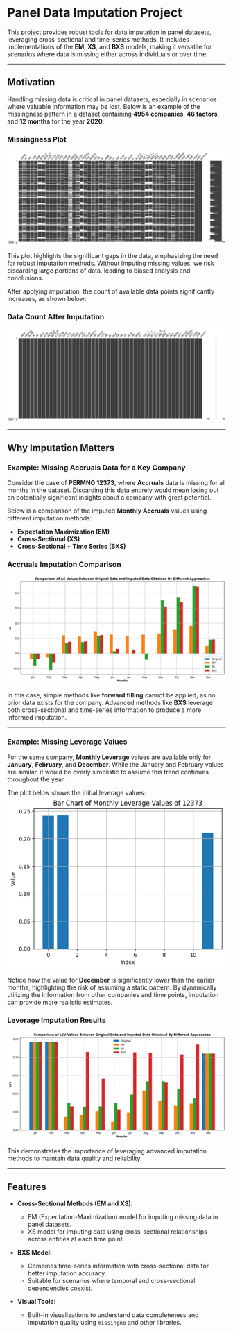 # Panel Data Imputation Project

This project provides robust tools for data imputation in panel datasets, leveraging cross-sectional and time-series methods. It includes implementations of the **EM**, **XS**, and **BXS** models, making it versatile for scenarios where data is missing either across individuals or over time.

---

## Motivation

Handling missing data is critical in panel datasets, especially in scenarios where valuable information may be lost. Below is an example of the missingness pattern in a dataset containing **4954 companies**, **46 factors**, and **12 months** for the year **2020**:

### Missingness Plot
![Missingness Plot](Plots/missingness_in_the_data.png)

This plot highlights the significant gaps in the data, emphasizing the need for robust imputation methods. Without imputing missing values, we risk discarding large portions of data, leading to biased analysis and conclusions.

After applying imputation, the count of available data points significantly increases, as shown below:

### Data Count After Imputation
![Count After Imputation](Plots/data_after_imputation.png)

---

## Why Imputation Matters

### Example: Missing Accruals Data for a Key Company

Consider the case of **PERMNO 12373**, where **Accruals** data is missing for all months in the dataset. Discarding this data entirely would mean losing out on potentially significant insights about a company with great potential.

Below is a comparison of the imputed **Monthly Accruals** values using different imputation methods:
- **Expectation Maximization (EM)**
- **Cross-Sectional (XS)**
- **Cross-Sectional + Time Series (BXS)**

### Accruals Imputation Comparison
![Accruals Imputation Comparison](Plots/AC_imputation.png)

In this case, simple methods like **forward filling** cannot be applied, as no prior data exists for the company. Advanced methods like **BXS** leverage both cross-sectional and time-series information to produce a more informed imputation.

---

### Example: Missing Leverage Values

For the same company, **Monthly Leverage** values are available only for **January**, **February**, and **December**. While the January and February values are similar, it would be overly simplistic to assume this trend continues throughout the year.

The plot below shows the initial leverage values:
![Initial Leverage Values](Plots/initial_lev.png)

Notice how the value for **December** is significantly lower than the earlier months, highlighting the risk of assuming a static pattern. By dynamically utilizing the information from other companies and time points, imputation can provide more realistic estimates.

### Leverage Imputation Results
![Leverage Imputation Results](Plots/LEV_imputation.png)

This demonstrates the importance of leveraging advanced imputation methods to maintain data quality and reliability.

---

## Features

- **Cross-Sectional Methods (EM and XS)**:
  - EM (Expectation-Maximization) model for imputing missing data in panel datasets.
  - XS model for imputing data using cross-sectional relationships across entities at each time point.
  
- **BXS Model**:
  - Combines time-series information with cross-sectional data for better imputation accuracy.
  - Suitable for scenarios where temporal and cross-sectional dependencies coexist.

- **Visual Tools**:
  - Built-in visualizations to understand data completeness and imputation quality using `missingno` and other libraries.

